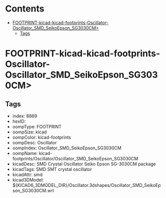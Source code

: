 



Contents
========

* [FOOTPRINT-kicad-kicad-footprints-Oscillator-Oscillator_SMD_SeikoEpson_SG3030CM>](#footprint-kicad-kicad-footprints-oscillator-oscillator_smd_seikoepson_sg3030cm)
	* [Tags](#tags)

# FOOTPRINT-kicad-kicad-footprints-Oscillator-Oscillator_SMD_SeikoEpson_SG3030CM>

## Tags

- index: 8869
- hexID: 
- oompType: FOOTPRINT
- oompSize: kicad
- oompColor: kicad-footprints
- oompDesc: Oscillator
- oompIndex: Oscillator_SMD_SeikoEpson_SG3030CM
- oompName: kicad-footprints/Oscillator/Oscillator_SMD_SeikoEpson_SG3030CM
- kicadDesc: SMD Crystal Oscillator Seiko Epson SG-3030CM package
- kicadTags: SMD SMT crystal oscillator
- kicadAttr: smd
- kicad3DModel: ${KICAD6_3DMODEL_DIR}/Oscillator.3dshapes/Oscillator_SMD_SeikoEpson_SG3030CM.wrl
